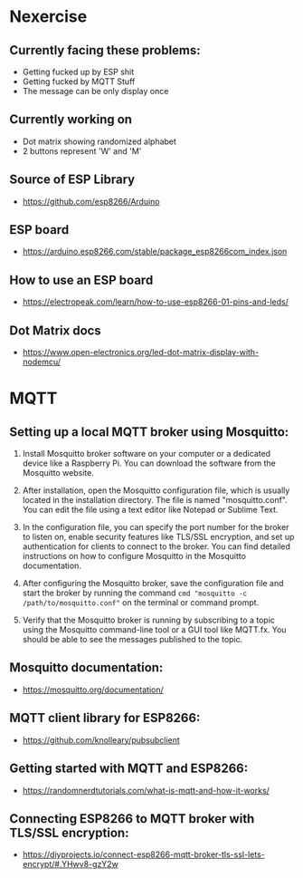 # Nexercise

## Currently facing these problems:
- Getting fucked up by ESP shit 
- Getting fucked by MQTT Stuff
- The message can be only display once

## Currently working on
- Dot matrix showing randomized alphabet
- 2 buttons represent 'W' and 'M' 

## Source of ESP Library 
- https://github.com/esp8266/Arduino

## ESP board 
- https://arduino.esp8266.com/stable/package_esp8266com_index.json

## How to use an ESP board
- https://electropeak.com/learn/how-to-use-esp8266-01-pins-and-leds/

## Dot Matrix docs
- https://www.open-electronics.org/led-dot-matrix-display-with-nodemcu/


# MQTT
## Setting up a local MQTT broker using Mosquitto:

1. Install Mosquitto broker software on your computer or a dedicated device like a Raspberry Pi. You can download the software from the Mosquitto website.

2. After installation, open the Mosquitto configuration file, which is usually located in the installation directory. The file is named "mosquitto.conf". You can edit the file using a text editor like Notepad or Sublime Text.

3. In the configuration file, you can specify the port number for the broker to listen on, enable security features like TLS/SSL encryption, and set up authentication for clients to connect to the broker. You can find detailed instructions on how to configure Mosquitto in the Mosquitto documentation.

4. After configuring the Mosquitto broker, save the configuration file and start the broker by running the command ```cmd "mosquitto -c /path/to/mosquitto.conf"``` on the terminal or command prompt.

5. Verify that the Mosquitto broker is running by subscribing to a topic using the Mosquitto command-line tool or a GUI tool like MQTT.fx. You should be able to see the messages published to the topic.

## Mosquitto documentation: 
- https://mosquitto.org/documentation/

## MQTT client library for ESP8266: 
- https://github.com/knolleary/pubsubclient

## Getting started with MQTT and ESP8266: 
- https://randomnerdtutorials.com/what-is-mqtt-and-how-it-works/

## Connecting ESP8266 to MQTT broker with TLS/SSL encryption: 
- https://diyprojects.io/connect-esp8266-mqtt-broker-tls-ssl-lets-encrypt/#.YHwv8-gzY2w
